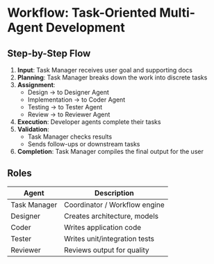 # Workflow: Task-Oriented Multi-Agent Development

## Step-by-Step Flow

1. **Input**: Task Manager receives user goal and supporting docs
2. **Planning**: Task Manager breaks down the work into discrete tasks
3. **Assignment**:
   - Design → to Designer Agent
   - Implementation → to Coder Agent
   - Testing → to Tester Agent
   - Review → to Reviewer Agent
4. **Execution**: Developer agents complete their tasks
5. **Validation**:
   - Task Manager checks results
   - Sends follow-ups or downstream tasks
6. **Completion**: Task Manager compiles the final output for the user

## Roles

| Agent         | Description                      |
|---------------|----------------------------------|
| Task Manager  | Coordinator / Workflow engine    |
| Designer      | Creates architecture, models     |
| Coder         | Writes application code          |
| Tester        | Writes unit/integration tests    |
| Reviewer      | Reviews output for quality       |
